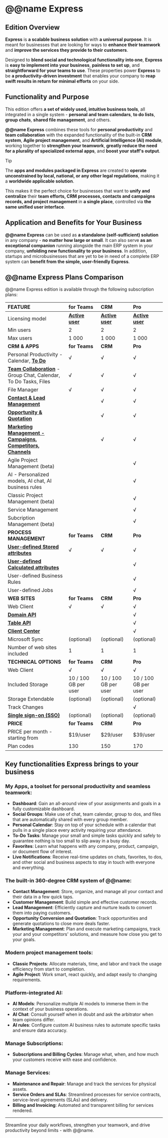 # @@name Express

## Edition Overview

**Express** is **a scalable business solution** with **a universal purpose**. 
It is meant for businesses that are looking for ways to **enhance their teamwork** and **improve the services they provide to their customers**.  

Designed to **blend social and technological functionality into one**, **Express** is **easy to implement into your business**, **painless to set up**, and **straightforward for your teams to use**. 
These properties power **Express** to be **a productivity-driven investment** that enables your company to **reap swift results in return for minimal efforts** on your side.  

## Functionality and Purpose

This edition offers **a set of widely used, intuitive business tools**, all integrated in a single system - **personal and team calendars**, **to do lists**, **group chats**, **shared file management**, and others.  

**@@name Express** combines these tools for **personal productivity** and **team collaboration** with the expanded functionality of the built-in **CRM system**, **Agile project management**, and **Artificial Intelligence (AI) module**, working together to **strengthen your teamwork**, **greatly reduce the need for a plurality of specialized external apps**, and **boost your staff's output**.  

> [!TIP]  
> The **apps and modules packaged in Express** are created to **operate unconstrained by local, national, or any other legal regulations**, making it a **worldwide applicable solution**.  

This makes it the perfect choice for businesses that want to **unify and centralize** their **team efforts, CRM processes, contacts and campaigns records, and project management** in **a single place**, controlled via **the same unified user interface**.  

## Application and Benefits for Your Business

**@@name Express** can be used as **a standalone (self-sufficient) solution** in any company - **no matter how large or small**. 
It can also serve **as an exceptional companion** running alongside the main ERP system in your company, **unfolding new functionality to your business**. 
In addition, startups and microbusinesses that are yet to be in need of a complete ERP system can **benefit from the simple, user-friendly Express**.  

## @@name Express Plans Comparison

@@name Express edition is available through the following subscription plans:  

|**FEATURE**|**for Teams**|**CRM**|**Pro**|
|:----|:----|:----|:----|
|Licensing model|**[Active user](~/information/licensing/registered-user-based-licensing.md)**|**[Active user](~/information/licensing/registered-user-based-licensing.md)**|**[Active user](~/information/licensing/registered-user-based-licensing.md)**|
|Min users|2|2|2|
|Max users|1 000|1 000|1 000|
|**CRM & APPS**|**for Teams**|**CRM**|**Pro**|
|Personal Productivity - Calendar, **[To Do](~/features/my-apps/todo.md)**|√|√|√|
|**[Team Collaboration](~/features/my-apps/team-collaboration.md)** - Group Chat, Calendar, To Do Tasks, Files|√|√|√|
|File Manager|√|√|√|
|**[Contact & Lead Management](~/features/crm/presales.md)**| |√|√|
|**[Opportunity & Quotation](~/features/crm/presales.md)**| |√|√|
|**[Marketing Management - Campaigns, Competitors, Channels](~/features/crm/marketing.md)**| |√|√|
|Agile Project Management (beta)| | |√|
|AI - Personalized models, AI chat, AI business rules| | |√|
|Classic Project Management (beta)| | |√|
|Service Management| | |√|
|Subcription Management (beta)| | |√|
|**PROCESS MANAGEMENT**|**for Teams**|**CRM**|**Pro**|
|**[User-defined Stored attributes](~/features/system/stored-attributes.md)**|√|√|√|
|**[User-defined Calculated attributes](~/features/system/calculated-attributes.md)**| | |√|
|User-defined Business Rules| | |√|
|User-defined Jobs| | |√|
|**WEB SITES**|**for Teams**|**CRM**|**Pro**|
|Web Client|√|√|√|
|**[Domain API](https://docs.erp.net/dev/domain-api/index.html)**| | |√|
|**[Table API](https://docs.erp.net/dev/topics/table-api/index.html)**| | |√|
|**[Client Center](~/features/crm/client-center.md)**| | |√|
|Microsoft Sync|(optional)|(optional)|(optional)|
|Number of web sites included|1|1|1|
|**TECHNICAL OPTIONS**|**for Teams**|**CRM**|**Pro**|
|Web Client|√|√|√|
|Included Storage|10 / 100 GB per user|10 / 100 GB per user|10 / 100 GB per user|
|Storage Extendable|(optional)|(optional)|(optional)|
|Track Changes| | |√|
|**[Single sign-on (SSO)](~/features/integrations/sso-microsoft-entra-id-login.md)**|(optional)|(optional)|(optional)|
|**PRICE**|**for Teams**|**CRM**|**Pro**|
|PRICE per month - starting from|$19/user|$29/user|$39/user|
|Plan codes|130|150|170|

## Key functionalities Express brings to your business

### **My Apps**, a toolset for **personal productivity** and **seamless teamwork**:

* **Dashboard**: Gain an all-around view of your assignments and goals in a fully customizable dashboard.
* **Social Groups**: Make use of chat, team calendar, group to dos, and files that are automatically shared with every group member.
* **Personal Calendar**: Stay on top of your schedule with a calendar that pulls in a single place every activity requiring your attendance.
* **To-Do Tasks**: Manage your small and simple tasks quickly and safely to guarantee nothing is too small to slip away in a busy day.
* **Favorites**: Learn what happens with any company, product, campaign, or document flow of interest.
* **Live Notifications**: Receive real-time updates on chats, favorites, to dos, and other social and business aspects to stay in touch with everyone and everything.

### The built-in **360-degree CRM system** of @@name:

* **Contact Management**: Store, organize, and manage all your contact and their data in a few quick taps.
* **Customer Management**: Build simple and effective customer records.
* **Lead Management**: Efficiently capture and nurture leads to convert them into paying customers.
* **Opportunity Conversion and Quotation**: Track opportunities and generate quotations to close more deals faster.
* **Marketing Management**: Plan and execute marketing campaigns, track your and your competitors' solutions, and measure how close you get to your goals.

### Modern **project management** tools:

* **Classic Projects**: Allocate materials, time, and labor and track the usage efficiency from start to completion.
* **Agile Project**: Work smart, react quickly, and adapt easily to changing requirements.
	
### **Platform-integrated AI**:

* **AI Models**: Personalize multiple AI models to immerse them in the context of your business operations.
* **AI Chat**: Consult yourself when in doubt and ask the arbitrator when team opinions differ.
* **AI rules**: Configure custom AI business rules to automate specific tasks and ensure data accuracy.

### Manage **Subscriptions**:

* **Subscriptions and Billing Cycles**: Manage what, when, and how much your customers receive with ease and confidence.

### Manage **Services**:

* **Maintenance and Repair**: Manage and track the services for physical assets.
* **Service Orders and SLAs**: Streamlined processes for service contracts, service-level agreements (SLAs) and delivery.
* **Billing and Invoicing**: Automated and transparent billing for services rendered.

---

Streamline your daily workflows, strengthen your teamwork, and drive productivity beyond limits - with @@name.  
